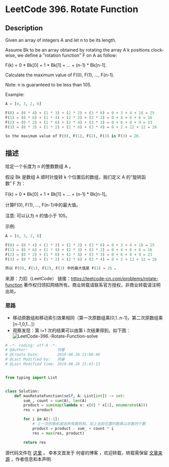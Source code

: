 # LeetCode 396. Rotate Function

## Description

Given an array of integers A and let n to be its length.

Assume Bk to be an array obtained by rotating the array A k positions clock-wise, we define a "rotation function" F on A as follow:

F(k) = 0 * Bk[0] + 1 * Bk[1] + ... + (n-1) * Bk[n-1].

Calculate the maximum value of F(0), F(1), ..., F(n-1).

Note:
n is guaranteed to be less than 105.

Example:

```py
A = [4, 3, 2, 6]

F(0) = (0 * 4) + (1 * 3) + (2 * 2) + (3 * 6) = 0 + 3 + 4 + 18 = 25
F(1) = (0 * 6) + (1 * 4) + (2 * 3) + (3 * 2) = 0 + 4 + 6 + 6 = 16
F(2) = (0 * 2) + (1 * 6) + (2 * 4) + (3 * 3) = 0 + 6 + 8 + 9 = 23
F(3) = (0 * 3) + (1 * 2) + (2 * 6) + (3 * 4) = 0 + 2 + 12 + 12 = 26

So the maximum value of F(0), F(1), F(2), F(3) is F(3) = 26.
```

## 描述

给定一个长度为 n 的整数数组 A 。

假设 Bk 是数组 A 顺时针旋转 k 个位置后的数组，我们定义 A 的“旋转函数” F 为：

F(k) = 0 * Bk[0] + 1 * Bk[1] + ... + (n-1) * Bk[n-1]。

计算F(0), F(1), ..., F(n-1)中的最大值。

注意:
可以认为 n 的值小于 105。

示例:

```py
A = [4, 3, 2, 6]

F(0) = (0 * 4) + (1 * 3) + (2 * 2) + (3 * 6) = 0 + 3 + 4 + 18 = 25
F(1) = (0 * 6) + (1 * 4) + (2 * 3) + (3 * 2) = 0 + 4 + 6 + 6 = 16
F(2) = (0 * 2) + (1 * 6) + (2 * 4) + (3 * 3) = 0 + 6 + 8 + 9 = 23
F(3) = (0 * 3) + (1 * 2) + (2 * 6) + (3 * 4) = 0 + 2 + 12 + 12 = 26

所以 F(0), F(1), F(2), F(3) 中的最大值是 F(3) = 26 。
```

来源：力扣（LeetCode）
链接：https://leetcode-cn.com/problems/rotate-function
著作权归领扣网络所有。商业转载请联系官方授权，非商业转载请注明出处。

### 思路

* 移动原数组和移动索引效果相同（第一次原数组乘[0,1..n-1\]，第二次原数组乘[n-1,0,1...]）
* 观察发现：第 i+1 次的结果可以由第 i 次结果得到。如下图：
![LeetCode-396.-Rotate-Function-solve](https://ruicore.cn/wp-content/uploads/2019/08/LeetCode-396.-Rotate-Function-solve.jpeg)

```py
# -*- coding: utf-8 -*-
# @Author:             何睿
# @Create Date:        2019-08-28 21:06:46
# @Last Modified by:   何睿
# @Last Modified time: 2019-08-28 21:41:13


from typing import List


class Solution:
    def maxRotateFunction(self, A: List[int]) -> int:
        sum_, count = sum(A), len(A)
        product = sum(map(lambda x: x[0] * x[1], enumerate(A)))
        res = product

        for i in A[:-1]:
            # 上一次的乘机减去所有数的和，加上当前位置的数乘以总数的个数
            product = product - sum_ + count * i 
            res = max(res, product)

        return res
```

源代码文件在 [这里](https://github.com/ruicore/Algorithm/blob/master/LeetCode/2019-08-28-396-Rotate-Function.py) 。
©本文首发于 何睿的博客 ，欢迎转载，转载需保留 [文章来源](https://ruicore.cn/?p=4974) ，作者信息和本声明.
